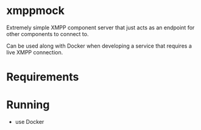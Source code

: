 # xmppmock

Extremely simple XMPP component server that just acts as an endpoint for other components to connect to.

Can be used along with Docker when developing a service that requires a live XMPP connection.

# Requirements

# Running
- use Docker
